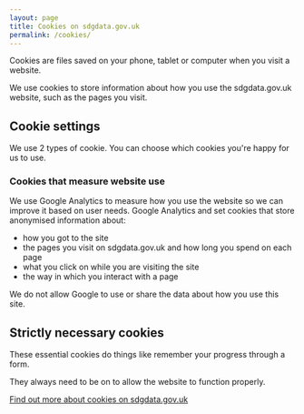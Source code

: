 ```yaml
---
layout: page
title: Cookies on sdgdata.gov.uk
permalink: /cookies/
---
```

Cookies are files saved on your phone, tablet or computer when you visit a website.

We use cookies to store information about how you use the sdgdata.gov.uk website, such as the pages you visit.

## Cookie settings
We use 2 types of cookie. You can choose which cookies you're happy for us to use.

### Cookies that measure website use

We use Google Analytics to measure how you use the website so we can improve it based on user needs. Google Analytics and set cookies that store anonymised information about:

- how you got to the site
- the pages you visit on sdgdata.gov.uk and how long you spend on each page
- what you click on while you are visiting the site
- the way in which you interact with a page


We do not allow Google to use or share the data about how you use this site.

## Strictly necessary cookies

These essential cookies do things like remember your progress through a form.

They always need to be on to allow the website to function properly.

[Find out more about cookies on sdgdata.gov.uk](/help/cookies)
